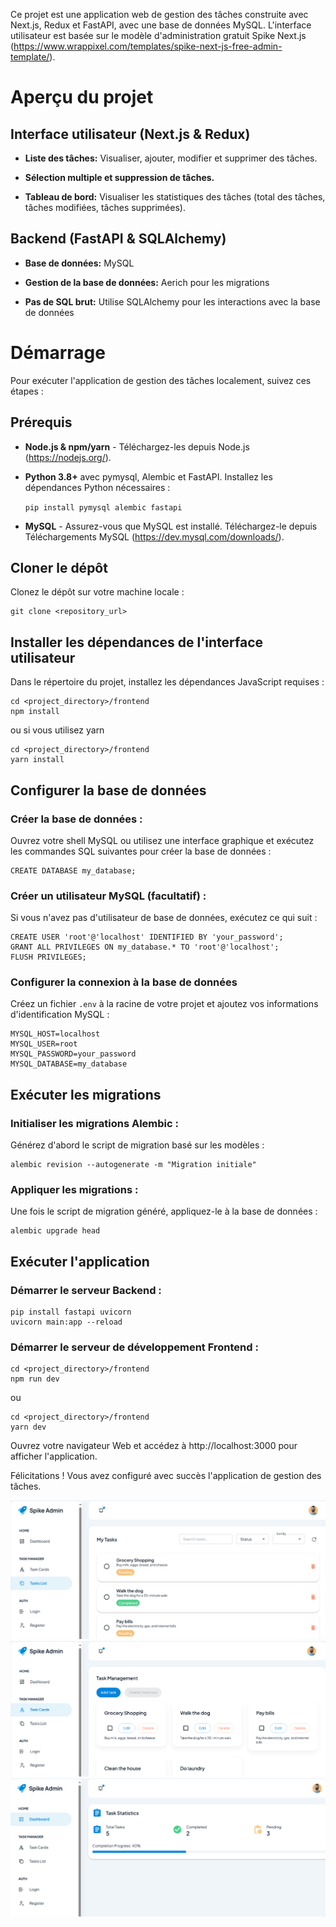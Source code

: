 Ce projet est une application web de gestion des tâches construite avec
Next.js, Redux et FastAPI, avec une base de données MySQL. L'interface
utilisateur est basée sur le modèle d'administration gratuit Spike
Next.js
(https://www.wrappixel.com/templates/spike-next-js-free-admin-template/).

# Aperçu du projet

## Interface utilisateur (Next.js & Redux)

-   **Liste des tâches:** Visualiser, ajouter, modifier et supprimer des
    tâches.

-   **Sélection multiple et suppression de tâches.**

-   **Tableau de bord:** Visualiser les statistiques des tâches (total
    des tâches, tâches modifiées, tâches supprimées).

## Backend (FastAPI & SQLAlchemy)

-   **Base de données:** MySQL

-   **Gestion de la base de données:** Aerich pour les migrations

-   **Pas de SQL brut:** Utilise SQLAlchemy pour les interactions avec
    la base de données

# Démarrage

Pour exécuter l'application de gestion des tâches localement, suivez ces
étapes :

## Prérequis

-   **Node.js & npm/yarn** - Téléchargez-les depuis Node.js
    (https://nodejs.org/).

-   **Python 3.8+** avec pymysql, Alembic et FastAPI. Installez les
    dépendances Python nécessaires :

    `pip install pymysql alembic fastapi`

-   **MySQL** - Assurez-vous que MySQL est installé. Téléchargez-le
    depuis Téléchargements MySQL (https://dev.mysql.com/downloads/).

## Cloner le dépôt

Clonez le dépôt sur votre machine locale :

    git clone <repository_url>

## Installer les dépendances de l'interface utilisateur

Dans le répertoire du projet, installez les dépendances JavaScript
requises :

    cd <project_directory>/frontend
    npm install

ou si vous utilisez yarn

    cd <project_directory>/frontend
    yarn install

## Configurer la base de données

### Créer la base de données :

Ouvrez votre shell MySQL ou utilisez une interface graphique et exécutez
les commandes SQL suivantes pour créer la base de données :

    CREATE DATABASE my_database;

### Créer un utilisateur MySQL (facultatif) :

Si vous n'avez pas d'utilisateur de base de données, exécutez ce qui
suit :

    CREATE USER 'root'@'localhost' IDENTIFIED BY 'your_password';
    GRANT ALL PRIVILEGES ON my_database.* TO 'root'@'localhost';
    FLUSH PRIVILEGES;

### Configurer la connexion à la base de données

Créez un fichier `.env` à la racine de votre projet et ajoutez vos
informations d'identification MySQL :

    MYSQL_HOST=localhost
    MYSQL_USER=root
    MYSQL_PASSWORD=your_password
    MYSQL_DATABASE=my_database

## Exécuter les migrations

### Initialiser les migrations Alembic :

Générez d'abord le script de migration basé sur les modèles :

    alembic revision --autogenerate -m "Migration initiale"

### Appliquer les migrations :

Une fois le script de migration généré, appliquez-le à la base de
données :

    alembic upgrade head

## Exécuter l'application

### Démarrer le serveur Backend :

    pip install fastapi uvicorn
    uvicorn main:app --reload

### Démarrer le serveur de développement Frontend :

    cd <project_directory>/frontend
    npm run dev

ou

    cd <project_directory>/frontend
    yarn dev

Ouvrez votre navigateur Web et accédez à http://localhost:3000 pour
afficher l'application.

Félicitations ! Vous avez configuré avec succès l'application de gestion
des tâches.

![Screenshot of the task management app list view](screenshot3.PNG)
![Screenshot of the task management app card view](screenshot2.PNG)
![Screenshot of the task management app stats dashboard](screenshot1.PNG)
